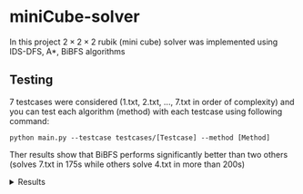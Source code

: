 # miniCube-solver
In this project $2\times2\times 2$  rubik (mini cube) solver was implemented using IDS-DFS, A*, BiBFS algorithms<br /> 
## Testing
7 testcases were considered (1.txt, 2.txt, ..., 7.txt in order of complexity) and you can test each algorithm (method) with each testcase using following command:

```
python main.py --testcase testcases/[Testcase] --method [Method]
```

Ther results show that BiBFS performs significantly better than two others (solves 7.txt in 175s while others solve 4.txt in more than 200s)

<details>
<summary>Results</summary>
  
![image](https://github.com/harmonic259/miniCube-solver/assets/88043179/f2a8e700-0057-4be7-af55-e1cf7fd0d7a6)
![image](https://github.com/harmonic259/miniCube-solver/assets/88043179/59c3a0e6-e11a-4f8d-ab50-202df34e34ad)
![image](https://github.com/harmonic259/miniCube-solver/assets/88043179/42d21f6a-a973-4947-b112-34cb3cec93b2)
![image](https://github.com/harmonic259/miniCube-solver/assets/88043179/9d6e6f6d-eff6-4d3c-813e-e4962adce825)
![image](https://github.com/harmonic259/miniCube-solver/assets/88043179/95581e6b-3b33-4293-a6cf-c8473500cac4)
![image](https://github.com/harmonic259/miniCube-solver/assets/88043179/2b2c6db0-381d-4dde-b9a3-9fabe470f174)

</details>
